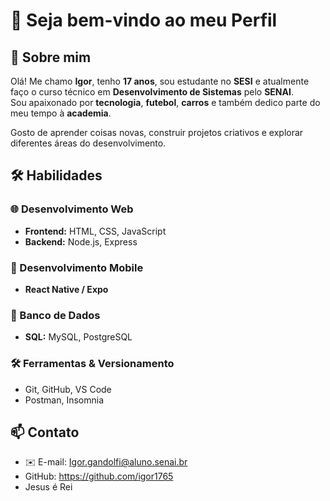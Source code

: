 # 👋 Seja bem-vindo ao meu Perfil

## 🚀 Sobre mim
Olá! Me chamo **Igor**, tenho **17 anos**, sou estudante no **SESI** e atualmente faço o curso técnico em **Desenvolvimento de Sistemas** pelo **SENAI**.  
Sou apaixonado por **tecnologia**, **futebol**, **carros** e também dedico parte do meu tempo à **academia**.  

Gosto de aprender coisas novas, construir projetos criativos e explorar diferentes áreas do desenvolvimento.

## 🛠️ Habilidades

### 🌐 Desenvolvimento Web
- **Frontend:** HTML, CSS, JavaScript  
- **Backend:** Node.js, Express  

### 📱 Desenvolvimento Mobile
- **React Native / Expo**  

### 💾 Banco de Dados
- **SQL:** MySQL, PostgreSQL  

### 🛠️ Ferramentas & Versionamento
- Git, GitHub, VS Code  
- Postman, Insomnia

## 📫 Contato
- ✉️ E-mail: Igor.gandolfi@aluno.senai.br
- GitHub: https://github.com/igor1765
- Jesus é Rei


